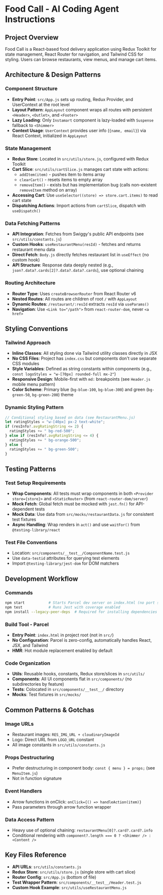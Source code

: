 # Food Call - AI Coding Agent Instructions

## Project Overview
Food Call is a React-based food delivery application using Redux Toolkit for state management, React Router for navigation, and Tailwind CSS for styling. Users can browse restaurants, view menus, and manage cart items.

## Architecture & Design Patterns

### Component Structure
- **Entry Point**: `src/App.js` sets up routing, Redux Provider, and UserContext at the root level
- **Layout Pattern**: `AppLayout` component wraps all routes with persistent `<Header>`, `<Outlet>`, and `<Footer>`
- **Lazy Loading**: Only `Instamart` component is lazy-loaded with `Suspense` fallback to `<Shimmer>`
- **Context Usage**: `UserContext` provides user info (`{name, email}`) via React Context, initialized in `AppLayout`

### State Management
- **Redux Store**: Located in `src/utils/store.js`, configured with Redux Toolkit
- **Cart Slice**: `src/utils/cartSlice.js` manages cart state with actions:
  - `addItem(item)` - pushes item to items array
  - `clearCart()` - resets items to empty array
  - `removeItem()` - exists but has implementation bug (calls non-existent `removeItem` method on array)
- **Accessing Cart**: Use `useSelector((store) => store.cart.items)` to read cart state
- **Dispatching Actions**: Import actions from `cartSlice`, dispatch with `useDispatch()`

### Data Fetching Patterns
- **API Integration**: Fetches from Swiggy's public API endpoints (see `src/utils/constants.js`)
- **Custom Hooks**: `useRestaurantMenu(resId)` - fetches and returns restaurant menu data
- **Direct Fetch**: `Body.js` directly fetches restaurant list in `useEffect` (no custom hook)
- **API Structure**: Response data deeply nested (e.g., `json?.data?.cards[2]?.data?.data?.cards`), use optional chaining

### Routing Architecture
- **Router Type**: Uses `createBrowserRouter` from React Router v6
- **Nested Routes**: All routes are children of root `/` with `AppLayout`
- **Dynamic Routes**: `/restaurant/:resId` extracts `resId` via `useParams()`
- **Navigation**: Use `<Link to="/path">` from `react-router-dom`, never `<a href>`

## Styling Conventions

### Tailwind Approach
- **Inline Classes**: All styling done via Tailwind utility classes directly in JSX
- **No CSS Files**: Project has `index.css` but components don't use separate CSS modules
- **Style Variables**: Defined as string constants within components (e.g., `const logoStyles = "w-[70px] rounded-full mx-2"`)
- **Responsive Design**: Mobile-first with `md:` breakpoints (see `Header.js` mobile menu pattern)
- **Color Scheme**: Primary blue (`bg-blue-100`, `bg-blue-300`) and green (`bg-green-50`, `bg-green-200`) theme

### Dynamic Styling Pattern
```javascript
// Conditional styling based on data (see RestaurantMenu.js)
let ratingStyles = "w-[40px] px-2 text-white";
if (resInfo?.avgRatingString <= 2) {
  ratingStyles += " bg-red-500";
} else if (resInfo?.avgRatingString <= 4) {
  ratingStyles += " bg-orange-500";
} else {
  ratingStyles += " bg-green-500";
}
```

## Testing Patterns

### Test Setup Requirements
- **Wrap Components**: All tests must wrap components in both `<Provider store={store}>` and `<StaticRouter>` (from `react-router-dom/server`)
- **Mock Fetch**: Global fetch must be mocked with `jest.fn()` for API-dependent tests
- **Mock Data**: Use data from `src/mocks/restaurantData.js` for consistent test fixtures
- **Async Handling**: Wrap renders in `act()` and use `waitFor()` from `@testing-library/react`

### Test File Conventions
- Location: `src/components/__test__/ComponentName.test.js`
- Use `data-testid` attributes for querying test elements
- Import `@testing-library/jest-dom` for DOM matchers

## Development Workflow

### Commands
```bash
npm start           # Starts Parcel dev server on index.html (no port specified)
npm test            # Runs Jest with coverage enabled
npm install --legacy-peer-deps  # Required for installing dependencies
```

### Build Tool - Parcel
- **Entry Point**: `index.html` in project root (not in `src/`)
- **No Configuration**: Parcel is zero-config, automatically handles React, JSX, and Tailwind
- **HMR**: Hot module replacement enabled by default

### Code Organization
- **Utils**: Reusable hooks, constants, Redux store/slices in `src/utils/`
- **Components**: All UI components flat in `src/components/` (no subdirectories by feature)
- **Tests**: Colocated in `src/components/__test__/` directory
- **Mocks**: Test fixtures in `src/mocks/`

## Common Patterns & Gotchas

### Image URLs
- Restaurant images: `RES_IMG_URL + cloudinaryImageId`
- Logo: Direct URL from `LOGO_URL` constant
- All image constants in `src/utils/constants.js`

### Props Destructuring
- Prefer destructuring in component body: `const { menu } = props;` (see `MenuItem.js`)
- Not in function signature

### Event Handlers
- Arrow functions in onClick: `onClick={() => handleAction(item)}`
- Pass parameters through arrow function wrapper

### Data Access Pattern
- Heavy use of optional chaining: `restaurantMenu[0]?.card?.card?.info`
- Conditional rendering with `component?.length === 0 ? <Shimmer /> : <Content />`

## Key Files Reference
- **API URLs**: `src/utils/constants.js`
- **Redux Store**: `src/utils/store.js` (single store with cart slice)
- **Router Config**: `src/App.js` (bottom of file)
- **Test Wrapper Pattern**: `src/components/__test__/Header.test.js`
- **Custom Hook Example**: `src/utils/useRestaurantMenu.js`

